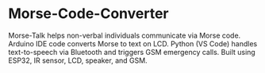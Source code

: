 # Morse-Code-Converter
Morse-Talk helps non-verbal individuals communicate via Morse code. Arduino IDE code converts Morse to text on LCD. Python (VS Code) handles text-to-speech via Bluetooth and triggers GSM emergency calls. Built using ESP32, IR sensor, LCD, speaker, and GSM.
